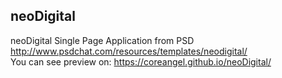 ## neoDigital

neoDigital Single Page Application from PSD http://www.psdchat.com/resources/templates/neodigital/ <br />
You can see preview on: https://coreangel.github.io/neoDigital/
